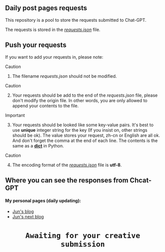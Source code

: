 ## Daily post pages requests

This repository is a pool to store the requests submitted to Chat-GPT. 

The requests is stored in the [*requests.json*](https://github.com/June976/daily-post-pages-requests/blob/main/requests.json) file.

## Push your requests

If you want to add your requests in, please note:
> [!CAUTION]
> 1. The filename *requests.json* should not be modified.

> [!CAUTION]
> 2. Your requests should be add to the end of the *requests.json* file, please don't modify the origin file. In other words, you are only allowed to append your contents to the file. 

> [!IMPORTANT]
> 3. Your requests should be looked like some key-value pairs. It's best to use **unique** integer string for the key (If you insist on, other strings should be ok). The value stores your request, zh-cn or English are all ok. And don't forget the comma at the end of each line. The contents is the same as a [**dict**](https://docs.python.org/3/library/stdtypes.html#dict) in Python. 

> [!CAUTION]
> 4. The encoding format of the [*requests.json*](https://github.com/June976/daily-post-pages-requests/blob/main/requests.json) file is **utf-8**.

## Where you can see the responses from Chcat-GPT

#### My personal pages (daily updating):

- [Jun's blog](https://www.jun997.xyz/tags/Daily-sharing/)
- [Jun's next blog](https://next.jun997.xyz/tags/Daily-sharing/)


# <center>`Awaiting for your creative submission`</center>

